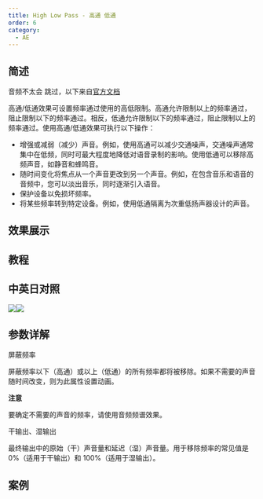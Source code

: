 ```yaml
---
title: High Low Pass - 高通 低通
order: 6
category:
  - AE
---
```


## 简述

音频不太会 跳过，以下来自[官方文档](https://helpx.adobe.com/cn/after-effects/using/audio-effects.html)

高通/低通效果可设置频率通过使用的高低限制。高通允许限制以上的频率通过，阻止限制以下的频率通过。相反，低通允许限制以下的频率通过，阻止限制以上的频率通过。使用高通/低通效果可执行以下操作：

- 增强或减弱（减少）声音。例如，使用高通可以减少交通噪声，交通噪声通常集中在低频，同时可最大程度地降低对语音录制的影响。使用低通可以移除高频声音，如静音和蜂鸣音。
- 随时间变化将焦点从一个声音更改到另一个声音。例如，在包含音乐和语音的音频中，您可以淡出音乐，同时逐渐引入语音。
- 保护设备以免损坏频率。
- 将某些频率转到特定设备。例如，使用低通隔离为次重低扬声器设计的声音。

## 效果展示

## 教程

## 中英日对照

![](https://mir.yuelili.com/wp-content/uploads/user/AE/effects/AE-Effects-Audio-High_Low_Pass.png)![](https://mir.yuelili.com/wp-content/uploads/user/AE/effects/AE-Effects-Audio-High_Low_Pass_cn.png)

## 参数详解

屏蔽频率

屏蔽频率以下（高通）或以上（低通）的所有频率都将被移除。如果不需要的声音随时间改变，则为此属性设置动画。

**注意**

要确定不需要的声音的频率，请使用音频频谱效果。

干输出、湿输出

最终输出中的原始（干）声音量和延迟（湿）声音量。用于移除频率的常见值是 0%（适用于干输出）和 100%（适用于湿输出）。

## 案例
